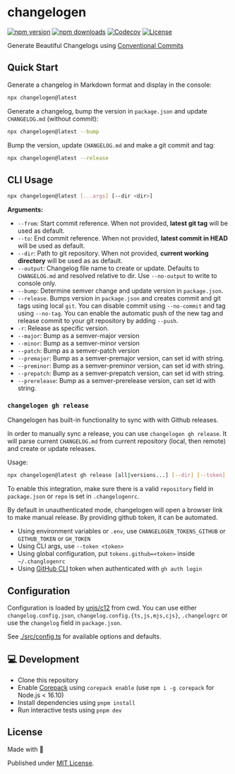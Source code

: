 # changelogen

[![npm version][npm-version-src]][npm-version-href]
[![npm downloads][npm-downloads-src]][npm-downloads-href]
[![Codecov][codecov-src]][codecov-href]
[![License][license-src]][license-href]

Generate Beautiful Changelogs using [Conventional Commits](https://www.conventionalcommits.org/en/v1.0.0/)

## Quick Start

Generate a changelog in Markdown format and display in the console:

```sh
npx changelogen@latest
```

Generate a changelog, bump the version in `package.json` and update `CHANGELOG.md` (without commit):

```sh
npx changelogen@latest --bump
```

Bump the version, update `CHANGELOG.md` and make a git commit and tag:

```sh
npx changelogen@latest --release
```

## CLI Usage

```sh
npx changelogen@latest [...args] [--dir <dir>]
```

**Arguments:**

- `--from`: Start commit reference. When not provided, **latest git tag** will be used as default.
- `--to`: End commit reference. When not provided, **latest commit in HEAD** will be used as default.
- `--dir`: Path to git repository. When not provided, **current working directory** will be used as as default.
- `--output`: Changelog file name to create or update. Defaults to `CHANGELOG.md` and resolved relative to dir. Use `--no-output` to write to console only.
- `--bump`: Determine semver change and update version in `package.json`.
- `--release`. Bumps version in `package.json` and creates commit and git tags using local `git`. You can disable commit using `--no-commit` and tag using `--no-tag`. You can enable the automatic push of the new tag and release commit to your git repository by adding `--push`.
- `-r`: Release as specific version.
- `--major`: Bump as a semver-major version
- `--minor`: Bump as a semver-minor version
- `--patch`: Bump as a semver-patch version
- `--premajor`: Bump as a semver-premajor version, can set id with string.
- `--preminor`: Bump as a semver-preminor version, can set id with string.
- `--prepatch`: Bump as a semver-prepatch version, can set id with string.
- `--prerelease`: Bump as a semver-prerelease version, can set id with string.

### `changelogen gh release`

Changelogen has built-in functionality to sync with with Github releases.

In order to manually sync a release, you can use `changelogen gh release`. It will parse current `CHANGELOG.md` from current repository (local, then remote) and create or update releases.

Usage:

```sh
npx changelogen@latest gh release [all|versions...] [--dir] [--token]
```

To enable this integration, make sure there is a valid `repository` field in `package.json` or `repo` is set in `.changelogenrc`.

By default in unauthenticated mode, changelogen will open a browser link to make manual release. By providing github token, it can be automated.

- Using environment variables or `.env`, use `CHANGELOGEN_TOKENS_GITHUB` or `GITHUB_TOKEN` or `GH_TOKEN`
- Using CLI args, use `--token <token>`
- Using global configuration, put `tokens.github=<token>` inside `~/.changlogenrc`
- Using [GitHub CLI](https://cli.github.com/) token when authenticated with `gh auth login`

## Configuration

Configuration is loaded by [unjs/c12](https://github.com/unjs/c12) from cwd. You can use either `changelog.config.json`, `changelog.config.{ts,js,mjs,cjs}`, `.changelogrc` or use the `changelog` field in `package.json`.

See [./src/config.ts](./src/config.ts) for available options and defaults.

## 💻 Development

- Clone this repository
- Enable [Corepack](https://github.com/nodejs/corepack) using `corepack enable` (use `npm i -g corepack` for Node.js < 16.10)
- Install dependencies using `pnpm install`
- Run interactive tests using `pnpm dev`

## License

Made with 💛

Published under [MIT License](./LICENSE).

<!-- Badges -->

[npm-version-src]: https://img.shields.io/npm/v/changelogen?style=flat&colorA=18181B&colorB=F0DB4F
[npm-version-href]: https://npmjs.com/package/changelogen
[npm-downloads-src]: https://img.shields.io/npm/dm/changelogen?style=flat&colorA=18181B&colorB=F0DB4F
[npm-downloads-href]: https://npmjs.com/package/changelogen
[codecov-src]: https://img.shields.io/codecov/c/gh/unjs/changelogen/main?style=flat&colorA=18181B&colorB=F0DB4F
[codecov-href]: https://codecov.io/gh/unjs/changelogen
[license-src]: https://img.shields.io/github/license/unjs/changelogen.svg?style=flat&colorA=18181B&colorB=F0DB4F
[license-href]: https://github.com/unjs/changelogen/blob/main/LICENSE
